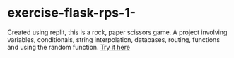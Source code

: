 # exercise-flask-rps-1-
Created using replit, this is a rock, paper scissors game. A project involving variables, conditionals, string interpolation, databases, routing, functions and using the random function.
[Try it here](https://exercise-flask-rps-1.jeeivan.repl.co)
